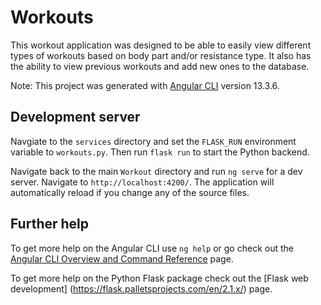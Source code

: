 # Workouts

This workout application was designed to be able to easily view different types of workouts based on body part and/or resistance type.  It also has the ability to view previous workouts and add new ones to the database.

Note: This project was generated with [Angular CLI](https://github.com/angular/angular-cli) version 13.3.6.

## Development server


Navgiate to the `services` directory and set the `FLASK_RUN` environment variable to `workouts.py`.  Then run `flask run` to start the Python backend.  

Navigate back to the main `Workout` directory and run `ng serve` for a dev server. Navigate to `http://localhost:4200/`. The application will automatically reload if you change any of the source files.


## Further help

To get more help on the Angular CLI use `ng help` or go check out the [Angular CLI Overview and Command Reference](https://angular.io/cli) page.

To get more help on the Python Flask package check out the [Flask web development] (https://flask.palletsprojects.com/en/2.1.x/) page.